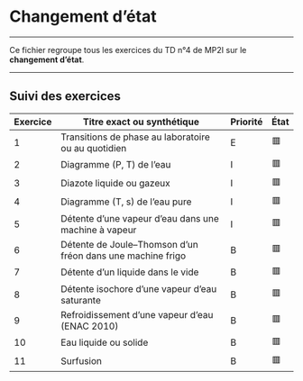 # Changement d’état

---

Ce fichier regroupe tous les exercices du TD n°4 de MP2I sur le **changement d’état**.

---

## Suivi des exercices

| Exercice | Titre exact ou synthétique                                     | Priorité | État |
|----------|----------------------------------------------------------------|----------|------|
| 1        | Transitions de phase au laboratoire ou au quotidien            | E        | 🟥   |
| 2        | Diagramme (P, T) de l’eau                                       | I        | 🟥   |
| 3        | Diazote liquide ou gazeux                                      | I        | 🟥   |
| 4        | Diagramme (T, s) de l’eau pure                                  | I        | 🟥   |
| 5        | Détente d’une vapeur d’eau dans une machine à vapeur           | I        | 🟥   |
| 6        | Détente de Joule–Thomson d’un fréon dans une machine frigo     | B        | 🟥   |
| 7        | Détente d’un liquide dans le vide                              | B        | 🟥   |
| 8        | Détente isochore d’une vapeur d’eau saturante                  | B        | 🟥   |
| 9        | Refroidissement d’une vapeur d’eau (ENAC 2010)                 | B        | 🟥   |
| 10       | Eau liquide ou solide                                           | B        | 🟥   |
| 11       | Surfusion                                                      | B        | 🟥   |
